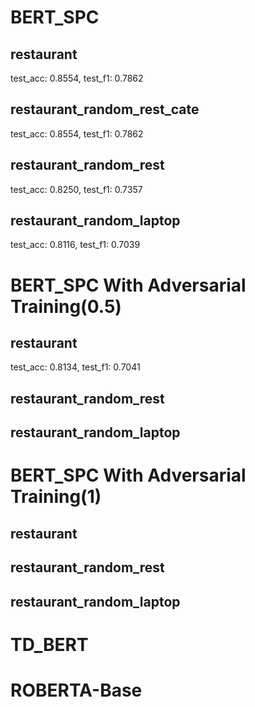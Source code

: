 # BERT_SPC
## restaurant
test_acc: 0.8554, test_f1: 0.7862
## restaurant_random_rest_cate
test_acc: 0.8554, test_f1: 0.7862
## restaurant_random_rest
test_acc: 0.8250, test_f1: 0.7357
## restaurant_random_laptop
test_acc: 0.8116, test_f1: 0.7039


# BERT_SPC With Adversarial Training(0.5)
## restaurant
test_acc: 0.8134, test_f1: 0.7041
## restaurant_random_rest
## restaurant_random_laptop

# BERT_SPC With Adversarial Training(1)
## restaurant
## restaurant_random_rest
## restaurant_random_laptop

# TD_BERT

# ROBERTA-Base
